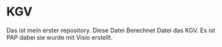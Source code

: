 # KGV
Das ist mein erster repository. Diese Datei Berechnet Datei das KGV. Es ist PAP dabei sie wurde mit Visio erstellt.
